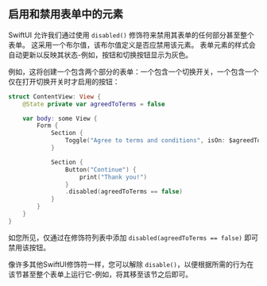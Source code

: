 启用和禁用表单中的元素
---

SwiftUI 允许我们通过使用 `disabled()` 修饰符来禁用其表单的任何部分甚至整个表单。 这采用一个布尔值，该布尔值定义是否应禁用该元素。 表单元素的样式会自动更新以反映其状态-例如，按钮和切换按钮显示为灰色。

例如，这将创建一个包含两个部分的表单：一个包含一个切换开关，一个包含一个仅在打开切换开关时才启用的按钮：

```swift
struct ContentView: View {
    @State private var agreedToTerms = false

    var body: some View {
        Form {
            Section {
                Toggle("Agree to terms and conditions", isOn: $agreedToTerms)
            }

            Section {
                Button("Continue") {
                    print("Thank you!")
                }
                .disabled(agreedToTerms == false)
            }
        }
    }
}
```

如您所见，仅通过在修饰符列表中添加 `disabled(agreedToTerms == false)` 即可禁用该按钮。

像许多其他SwiftUI修饰符一样，您可以解除 `disable()`，以便根据所需的行为在该节甚至整个表单上运行它-例如，将其移至该节之后即可。
